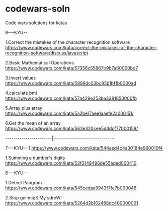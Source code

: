 # codewars-soln

Code wars solutions for katas

8---KYU--

1.Correct the mistakes of the character recognition software
https://www.codewars.com/kata/correct-the-mistakes-of-the-character-recognition-software/discuss/javascript

2.Basic Mathematical Operations
https://www.codewars.com/kata/57356c55867b9b7a60000bd7

3.Invert values
https://www.codewars.com/kata/5899dc03bc95b1bf1b0000ad

4.calculate bmi
https://www.codewars.com/kata/57a429e253ba3381850000fb

5.Array plus array
https://www.codewars.com/kata/5a2be17aee1aaefe2a000151/

6.Get the mean of an array
https://www.codewars.com/kata/563e320cee5dddcf77000158/

-----------------------||------------------------------

7---KYU-- 1.https://www.codewars.com/kata/544aed4c4a30184e960010f4

1.Summing a number's digits
https://www.codewars.com/kata/52f3149496de55aded000410

6---KYU--

1.Detect Pangram
https://www.codewars.com/kata/545cedaa9943f7fe7b000048

2.Stop gninnipS My sdroW!
https://www.codewars.com/kata/5264d2b162488dc400000001
